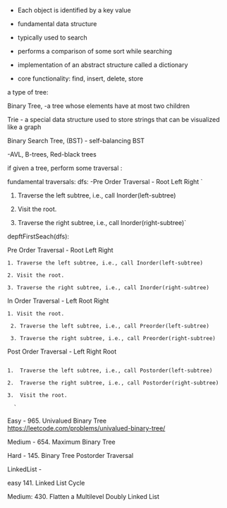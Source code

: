 - Each object is identified by a key value

- fundamental data structure
- typically used to search
- performs a comparison of some sort while searching
- implementation of an abstract structure called a dictionary
- core functionality: find, insert, delete, store

a type of tree:

Binary Tree, -a tree whose elements have at most two children

Trie - a special data structure used to store strings that can be visualized like a graph

Binary Search Tree, (BST) - self-balancing BST

-AVL, B-trees, Red-black trees

if given a tree, perform some traversal :

fundamental traversals:
dfs:
-Pre Order Traversal - Root Left Right
`

1. Traverse the left subtree, i.e., call Inorder(left-subtree)

2. Visit the root.
3. Traverse the right subtree, i.e., call Inorder(right-subtree)`

depftFirstSeach(dfs):

Pre Order Traversal - Root Left Right

```
1. Traverse the left subtree, i.e., call Inorder(left-subtree)

2. Visit the root.

3. Traverse the right subtree, i.e., call Inorder(right-subtree)
```

In Order Traversal - Left Root Right

```
1. Visit the root.

 2. Traverse the left subtree, i.e., call Preorder(left-subtree)

 3. Traverse the right subtree, i.e., call Preorder(right-subtree)
```

Post Order Traversal - Left Right Root

```

1.  Traverse the left subtree, i.e., call Postorder(left-subtree)

2.  Traverse the right subtree, i.e., call Postorder(right-subtree)

3.  Visit the root.
```

      `

Easy - 965. Univalued Binary Tree https://leetcode.com/problems/univalued-binary-tree/

Medium - 654. Maximum Binary Tree

Hard - 145. Binary Tree Postorder Traversal

LinkedList -

easy 141. Linked List Cycle

Medium: 430. Flatten a Multilevel Doubly Linked List
